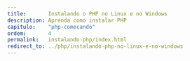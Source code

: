 ```yaml
---
title:       Instalando o PHP no Linux e no Windows
description: Aprenda como instalar PHP
capitulo:    "php-comecando"
ordem:       4
permalink:   instalando-php/index.html
redirect_to: ../php/instalando-php-no-linux-e-no-windows
---
```

